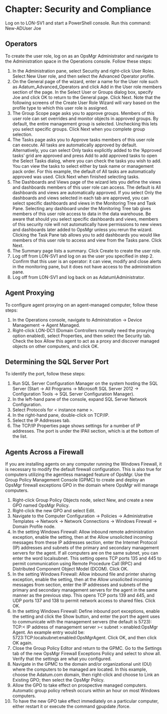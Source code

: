 # Chapter: Security and Compliance

Log on to LON-SV1 and start a PowerShell console.
Run this command:
New-ADUser Joe

## Operators
To create the user role, log on as an OpsMgr Administrator and navigate to the Administration space in the Operations console. Follow these steps:
1. In the Administration pane, select Security and right-click User Roles. Select New User role, and then select the Advanced Operator profile.
2. On the General page of the wizard, enter a name for the User role such as Adatum_Advanced_Operators and click Add in the User role members section of the page. In the Select User or Groups dialog box, specify Joe and click OK to return to the General page. Click Next. Note that the following screens of the Create User Role Wizard will vary based on the profile type to which this user role is assigned.
3. The Group Scope page asks you to approve groups. Members of this user role can set overrides and monitor objects in approved groups. By default, the entire management group is selected. Unchecking this lets you select specific groups. Click Next when you complete group selection.
4. The Tasks page asks you to Approve tasks members of this user role can execute. All tasks are automatically approved by default. Alternatively, you can select Only tasks explicitly added to the ‘Approved tasks’ grid are approved and press Add to add approved tasks to open the Select Tasks dialog, where you can check the tasks you wish to add. You can view the tasks to select either by task name or management pack order. For this example, the default of All tasks are automatically approved was used. Click Next when finished selecting tasks.
5. The Dashboards and Views page of the wizard lets you define the views and dashboards members of this user role can access. The default is All dashboards and views are automatically approved. If you select Only the dashboards and views selected in each tab are approved, you can select specific dashboards and views in the Monitoring Tree and Task Pane.
Selecting any dashboard under the Monitoring Tree tab gives members of this user role access to data in the data warehouse. Be aware that should you select specific dashboards and views, members of this security role will not automatically have permissions to new views and dashboards later added to OpsMgr unless you rerun the wizard. 
Clicking the Task Pane tab allows you to add dashboards you would like members of this user role to access and view from the Tasks pane. 
Click Next.
6. The Summary page lists a summary. Click Create to create the user role.
7. Log off from LON-SV1 and log on as the user you specified in step 2. Confirm that this user is an operator: it can view, modify and close alerts in the monitoring pane, but it does not have access to the administration pane.
8. Log off from LON-SV1 and log back on as Adatum\Administrator.

## Agent Proxying
To configure agent proxying on an agent-managed computer, follow these steps:
1. In the Operations console, navigate to Administration -> Device Management -> Agent Managed.
2. Right-click LON-DC1 (Domain Controllers normally need the proxying option enabled), select Properties, and then select the Security tab. Check the box Allow this agent to act as a proxy and discover managed objects on other computers, and click OK.

## Determining the SQL Server Port
To identify the port, follow these steps:
1. Run SQL Server Configuration Manager on the system hosting the SQL Server (Start -> All Programs -> Microsoft SQL Server 2012 -> Configuration Tools -> SQL Server Configuration Manager).
2. In the left-hand pane of the console, expand SQL Server Network Configuration.
3. Select Protocols for < instance name >.
4. In the right-hand pane, double-click on TCP/IP.
5. Select the IP Addresses tab.
6. The TCP/IP Properties page shows settings for a number of IP addresses. The port is under the IPAll section, which is at the bottom of the list. 

## Agents Across a Firewall
If you are installing agents on any computer running the Windows Firewall, it is necessary to modify the default firewall configuration. This is also true for computers utilizing the agentless managed feature of OpsMgr.
Use the Group Policy Management Console (GPMC) to create and deploy an OpsMgr firewall exceptions GPO in the domain where OpsMgr will manage computers.
1. Right-click Group Policy Objects node, select New, and create a new GPO named OpsMgr Policy.
2. Right-click the new GPO and select Edit.
3. Navigate to the Computer Configuration -> Policies -> Administrative Templates -> Network -> Network Connections -> Windows Firewall -> Domain Profile node.
4. In the setting Windows Firewall: Allow inbound remote administration exception, enable the setting, then at the Allow unsolicited incoming messages from these IP addresses section, enter the Internet Protocol (IP) addresses and subnets of the primary and secondary management servers for the agent. If all computers are on the same subnet, you can enter the word localsubnet. This setting opens TCP ports 135 and 445 to permit communication using Remote Procedure Call (RPC) and Distributed Component Object Model (DCOM). Click OK.
5. In the setting Windows Firewall: Allow inbound file and printer sharing exception, enable the setting, then at the Allow unsolicited incoming messages from section, enter the IP addresses and subnets of the primary and secondary management servers for the agent in the same manner as the previous step. This opens TCP ports 139 and 445, and UDP ports 137 and 138 to permit network access to shared files. Click OK.
6. In the setting Windows Firewall: Define inbound port exceptions, enable the setting and click the Show button, and enter the port the agent uses to communicate with the management servers (the default is 5723): TCP:< IP address of management server >< subnet >:enabled:OpsMgr Agent. An example entry would be: 5723:TCP:localsubnet:enabled:OpsMgrAgent. Click OK, and then click OK again.
7. Close the Group Policy Editor and return to the GPMC. Go to the Settings tab of the new OpsMgr Firewall Exceptions Policy and select to show all. Verify that the settings are what you configured.
8. Navigate in the GPMC to the domain and/or organizational unit (OU) where the computers to be managed are located. In this example, choose the Adatum.com domain, then right-click and choose to Link an Existing GPO; then select the OpsMgr Policy.
9. Allow the GPO to take effect on prospective managed computers. Automatic group policy refresh occurs within an hour on most Windows computers.
10. To have the new GPO take effect immediately on a particular computer, either restart it or execute the command gpupdate /force.

